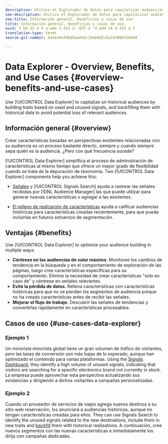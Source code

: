 ```yaml
---
description: Utilice el Explorador de datos para capitalizar audiencias históricas creando características basadas en señales utilizadas y no utilizadas, y llenarlas con datos históricos para evitar la posible pérdida de audiencias relevantes.
seo-description: Utilice el Explorador de datos para capitalizar audiencias históricas creando características basadas en señales utilizadas y no utilizadas, y llenarlas con datos históricos para evitar la posible pérdida de audiencias relevantes.
seo-title: Información general, beneficios y casos de uso
title: Información general, beneficios y casos de uso
uuid: 3 bd 32 d 4 a-ade 3-413 d -837 a -9 edd 14 d 415 a 5
translation-type: tm+mt
source-git-commit: 643e44efd8d9aa016c20eb0d2c8a2d7006156048

---
```



# Data Explorer - Overview, Benefits, and Use Cases {#overview-benefits-and-use-cases}

Use [!UICONTROL Data Explorer] to capitalize on historical audiences by building traits based on used and unused signals, and backfilling them with historical data to avoid potential loss of relevant audiences.

## Información general {#overview}

Crear características basadas en perspectivas existentes relacionadas con su audiencia es un proceso bastante directo, siempre y cuando siempre sepa quién es la audiencia. ¿Pero con qué frecuencia sucede?

[!UICONTROL Data Explorer] simplifica el proceso de administración de características al mismo tiempo que ofrece un mayor grado de flexibilidad cuando se trata de la depuración de taxonomía. Two [!UICONTROL Data Explorer] components help you achieve this:

* [Señales](../../features/data-explorer/data-explorer-signals-dashboard.md) y [!UICONTROL Signals Search] ayuda a rastrear las señales recibidas por [!DNL Audience Manager] las que puede utilizar para generar nuevas características o agregar a las existentes.

* [El relleno de realización de características](../../features/data-explorer/data-explorer-trait-backfill.md) ayuda a calificar audiencias históricas para características creadas recientemente, para que pueda incluirlas en futuros esfuerzos de segmentación.

## Ventajas {#benefits}

Use [!UICONTROL Data Explorer] to optimize your audience building in multiple ways:

* **Céntrese en las audiencias de valor máximo**. Monitoree los cambios de tendencia en la búsqueda y en el comportamiento de exploración de las páginas, luego cree características específicas para su comportamiento. Elimine la necesidad de crear características &quot;solo en caso de&quot; y céntrese en señales relevantes.
* **Evite la pérdida de datos**. Rellena características con características históricas para que no se pierdan los segmentos de audiencia porque no ha creado características antes de recibir las señales.
* **Mejorar el flujo de trabajo**. Descubrir las señales de tendencias y convertirlas rápidamente en características procesables.

## Casos de uso {#use-cases-data-explorer}

### Ejemplo 1

Un minorista minorista global tiene un gran volumen de tráfico de visitantes, pero las tasas de conversión son más bajas de lo esperado, aunque han optimizado el contenido para varias plataformas. Using the [Signals Dashboard](../../features/data-explorer/data-explorer-signals-dashboard.md), they identify a high volume of unused signals, indicating that visitors are searching for a specific electronics brand not currently in stock. La empresa puede aprovechar esta perspectiva actualizando sus existencias y dirigiendo a dichos visitantes a campañas personalizadas.

### Ejemplo 2

Cuando un proveedor de servicios de viajes agrega nuevos destinos a su sitio web reservación, los anunciará a audiencias históricas, aunque no tengan características creadas para ellos. They can use Signals Search to identify the unused signals related to the new destinations, include them in new traits and [backfill](../../features/data-explorer/data-explorer-trait-backfill.md) them with historical realizations. A continuación, cree nuevos segmentos con las nuevas características e inmediatamente los dirija con campañas dedicadas.
